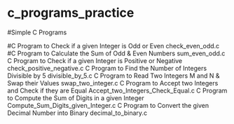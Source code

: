 # c_programs_practice
#Simple C Programs


#C Program to Check if a given Integer is Odd or Even
   	check_even_odd.c
#C Program to Calculate the Sum of Odd & Even Numbers
  sum_even_odd.c
C Program to Check if a given Integer is Positive or Negative
  check_positive_negative.c
C Program to Find the Number of Integers Divisible by 5
  divisible_by_5.c
C Program to Read Two Integers M and N & Swap their Values
  swap_two_integer.c
C Program to Accept two Integers and Check if they are Equal
  Accept_two_Integers_Check_Equal.c
C Program to Compute the Sum of Digits in a given Integer
  Compute_Sum_Digits_given_Integer.c
C Program to Convert the given Decimal Number into Binary
   	decimal_to_binary.c
